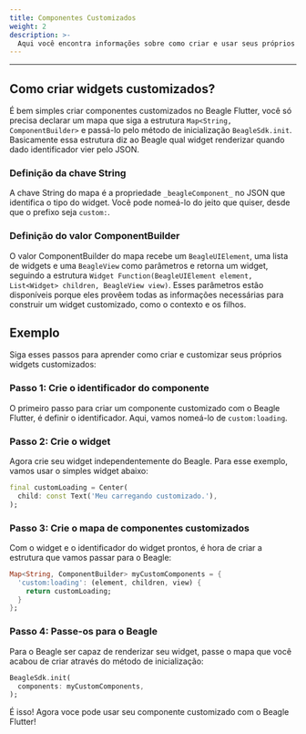 ```yaml
---
title: Componentes Customizados
weight: 2
description: >-
  Aqui você encontra informações sobre como criar e usar seus próprios componentes no Beagle Flutter.
---
```


---

## Como criar widgets customizados?
É bem simples criar componentes customizados no Beagle Flutter, você só precisa declarar um mapa que siga a estrutura `Map<String, ComponentBuilder>` e passá-lo pelo método de inicialização `BeagleSdk.init`. Basicamente essa estrutura diz ao Beagle qual widget renderizar quando dado identificador vier pelo JSON.

### Definição da chave String
A chave String do mapa é a propriedade `_beagleComponent_` no JSON que identifica o tipo do widget. Você pode nomeá-lo do jeito que quiser, desde que o prefixo seja ​​`custom:`. 

### Definição do valor ComponentBuilder
O valor ComponentBuilder do mapa recebe um `BeagleUIElement`, uma lista de widgets e uma `BeagleView` como parâmetros e retorna um widget, seguindo a estrutura `Widget Function(BeagleUIElement element, List<Widget> children, BeagleView view)`. Esses parâmetros estão disponíveis porque eles provêem todas as informações necessárias para construir um widget customizado, como o contexto e os filhos.

## Exemplo
Siga esses passos para aprender como criar e customizar seus próprios widgets customizados:

### Passo 1: Crie o identificador do componente
O primeiro passo para criar um componente customizado com o Beagle Flutter, é definir o identificador. Aqui, vamos nomeá-lo de `custom:loading`.

### Passo 2: Crie o widget
Agora crie seu widget independentemente do Beagle. Para esse exemplo, vamos usar o simples widget abaixo:
```dart
final customLoading = Center(
  child: const Text('Meu carregando customizado.'),
);
```

### Passo 3: Crie o mapa de componentes customizados
Com o widget e o identificador do widget prontos, é hora de criar a estrutura que vamos passar para o Beagle:
```dart
Map<String, ComponentBuilder> myCustomComponents = {
  'custom:loading': (element, children, view) {
    return customLoading;
  }
};
```

### Passo 4: Passe-os para o Beagle
Para o Beagle ser capaz de renderizar seu widget, passe o mapa que você acabou de criar através do método de inicialização:
```dart
BeagleSdk.init(
  components: myCustomComponents,
);
```

É isso! Agora voce pode usar seu componente customizado com o Beagle Flutter!
